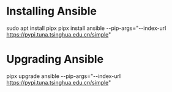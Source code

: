 # Installing Ansible
sudo apt install pipx
pipx install ansible --pip-args="--index-url https://pypi.tuna.tsinghua.edu.cn/simple"
# Upgrading Ansible
pipx upgrade ansible --pip-args="--index-url https://pypi.tuna.tsinghua.edu.cn/simple"
